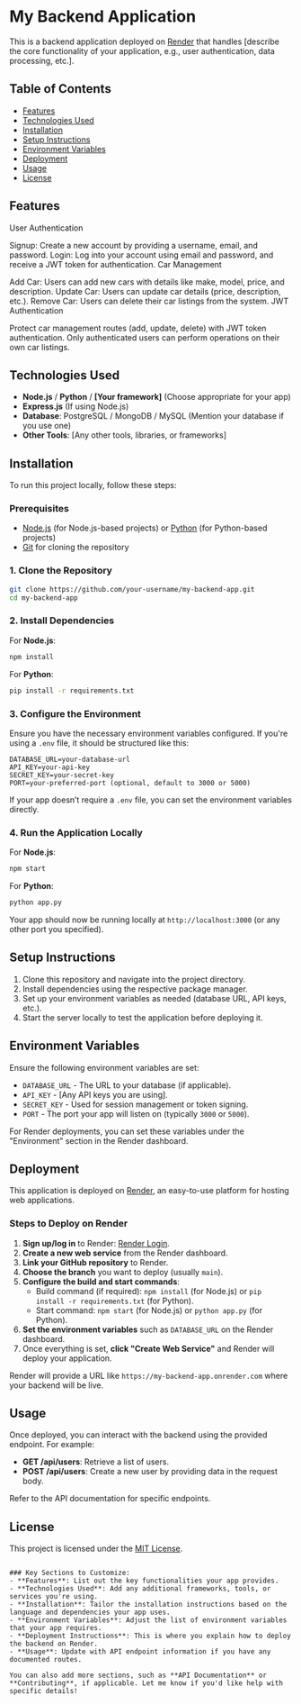 
# My Backend Application

This is a backend application deployed on [Render](https://render.com/) that handles [describe the core functionality of your application, e.g., user authentication, data processing, etc.].

## Table of Contents
- [Features](#features)
- [Technologies Used](#technologies-used)
- [Installation](#installation)
- [Setup Instructions](#setup-instructions)
- [Environment Variables](#environment-variables)
- [Deployment](#deployment)
- [Usage](#usage)
- [License](#license)

## Features

User Authentication

Signup: Create a new account by providing a username, email, and password.
Login: Log into your account using email and password, and receive a JWT token for authentication.
Car Management

Add Car: Users can add new cars with details like make, model, price, and description.
Update Car: Users can update car details (price, description, etc.).
Remove Car: Users can delete their car listings from the system.
JWT Authentication

Protect car management routes (add, update, delete) with JWT token authentication.
Only authenticated users can perform operations on their own car listings.

## Technologies Used

- **Node.js** / **Python** / **[Your framework]** (Choose appropriate for your app)
- **Express.js** (If using Node.js)
- **Database**: PostgreSQL / MongoDB / MySQL (Mention your database if you use one)
- **Other Tools**: [Any other tools, libraries, or frameworks]

## Installation

To run this project locally, follow these steps:

### Prerequisites

- [Node.js](https://nodejs.org/) (for Node.js-based projects) or [Python](https://www.python.org/) (for Python-based projects)
- [Git](https://git-scm.com/) for cloning the repository

### 1. Clone the Repository

```bash
git clone https://github.com/your-username/my-backend-app.git
cd my-backend-app
```

### 2. Install Dependencies

For **Node.js**:

```bash
npm install
```

For **Python**:

```bash
pip install -r requirements.txt
```

### 3. Configure the Environment

Ensure you have the necessary environment variables configured. If you're using a `.env` file, it should be structured like this:

```
DATABASE_URL=your-database-url
API_KEY=your-api-key
SECRET_KEY=your-secret-key
PORT=your-preferred-port (optional, default to 3000 or 5000)
```

If your app doesn’t require a `.env` file, you can set the environment variables directly.

### 4. Run the Application Locally

For **Node.js**:

```bash
npm start
```

For **Python**:

```bash
python app.py
```

Your app should now be running locally at `http://localhost:3000` (or any other port you specified).

## Setup Instructions

1. Clone this repository and navigate into the project directory.
2. Install dependencies using the respective package manager.
3. Set up your environment variables as needed (database URL, API keys, etc.).
4. Start the server locally to test the application before deploying it.

## Environment Variables

Ensure the following environment variables are set:

- `DATABASE_URL` - The URL to your database (if applicable).
- `API_KEY` - [Any API keys you are using].
- `SECRET_KEY` - Used for session management or token signing.
- `PORT` - The port your app will listen on (typically `3000` or `5000`).

For Render deployments, you can set these variables under the "Environment" section in the Render dashboard.

## Deployment

This application is deployed on [Render](https://render.com/), an easy-to-use platform for hosting web applications.

### Steps to Deploy on Render

1. **Sign up/log in** to Render: [Render Login](https://dashboard.render.com/).
2. **Create a new web service** from the Render dashboard.
3. **Link your GitHub repository** to Render.
4. **Choose the branch** you want to deploy (usually `main`).
5. **Configure the build and start commands**:
    - Build command (if required): `npm install` (for Node.js) or `pip install -r requirements.txt` (for Python).
    - Start command: `npm start` (for Node.js) or `python app.py` (for Python).
6. **Set the environment variables** such as `DATABASE_URL` on the Render dashboard.
7. Once everything is set, **click "Create Web Service"** and Render will deploy your application.

Render will provide a URL like `https://my-backend-app.onrender.com` where your backend will be live.

## Usage

Once deployed, you can interact with the backend using the provided endpoint. For example:

- **GET /api/users**: Retrieve a list of users.
- **POST /api/users**: Create a new user by providing data in the request body.

Refer to the API documentation for specific endpoints.

## License

This project is licensed under the [MIT License](LICENSE).
```

### Key Sections to Customize:
- **Features**: List out the key functionalities your app provides.
- **Technologies Used**: Add any additional frameworks, tools, or services you're using.
- **Installation**: Tailor the installation instructions based on the language and dependencies your app uses.
- **Environment Variables**: Adjust the list of environment variables that your app requires.
- **Deployment Instructions**: This is where you explain how to deploy the backend on Render.
- **Usage**: Update with API endpoint information if you have any documented routes.

You can also add more sections, such as **API Documentation** or **Contributing**, if applicable. Let me know if you'd like help with specific details!
